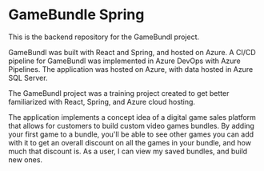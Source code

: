 # GameBundle Spring

This is the backend repository for the GameBundl project.

GameBundl was built with React and Spring, and hosted on Azure. A CI/CD pipeline for GameBundl was implemented in Azure DevOps with Azure Pipelines. The application was hosted on Azure, with data hosted in Azure SQL Server.

The GameBundl project was a training project created to get better familiarized with React, Spring, and Azure cloud hosting.

The application implements a concept idea of a digital game sales platform that allows for customers to build custom video games bundles. By adding your first game to a bundle, you'll be able to see other games you can add with it to get an overall discount on all the games in your bundle, and how much that discount is. As a user, I can view my saved bundles, and build new ones.
